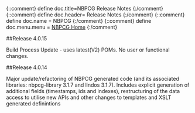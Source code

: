 {::comment} define doc.title=NBPCG Release Notes {:/comment}
{::comment} define doc.header= Release Notes {:/comment}
{::comment} define doc.name = NBPCG {:/comment}
{::comment} define doc.menu.menu = [NBPCG Home](index.html) {:/comment}

##Release 4.0.15

Build Process Update - uses latest(V2) POMs. No user or functional changes.


##Release 4.0.14

Major update/refactoring of NBPCG generated code (and its associated libraries: nbpcg-library 3.1.7 and lindos 3.1.7).
Includes explicit generation of additional fields (timestamps, ids and indexes), restructuring of the data access to utilise new APIs and other 
changes to templates and XSLT generated definintions

